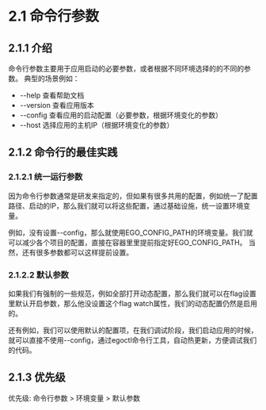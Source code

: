 # 2.1 命令行参数
## 2.1.1 介绍
命令行参数主要用于应用启动的必要参数，或者根据不同环境选择的的不同的参数。
典型的场景例如：
* --help 查看帮助文档
* --version 查看应用版本
* --config 查看应用的启动配置（必要参数，根据环境变化的参数）
* --host 选择应用的主机IP（根据环境变化的参数）

## 2.1.2 命令行的最佳实践
### 2.1.2.1 统一运行参数
因为命令行参数通常是研发来指定的，但如果有很多共用的配置，例如统一了配置路径、启动的IP，那么我们就可以将这些配置，通过基础设施，统一设置环境变量。

例如，没有设置--config，那么就使用EGO_CONFIG_PATH的环境变量。我们就可以减少各个项目的配置，直接在容器里里提前指定好EGO_CONFIG_PATH。
当然，还有很多参数都可以这样提前设置。
### 2.1.2.2 默认参数
如果我们有强制的一些规范，例如全部打开动态配置，那么我们就可以在flag设置里默认开启参数，那么他没设置这个flag watch属性，我们的动态配置仍然是启用的。

还有例如，我们可以使用默认的配置项，在我们调试阶段，我们启动应用的时候，就可以直接不使用--config，通过egoctl命令行工具，自动热更新，方便调试我们的代码。

## 2.1.3 优先级
优先级: 命令行参数 > 环境变量 > 默认参数





